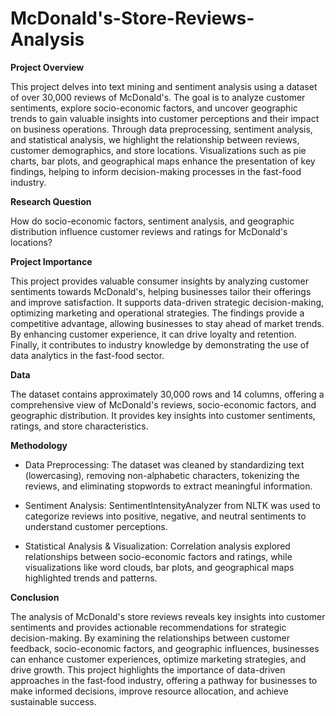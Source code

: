 # McDonald's-Store-Reviews-Analysis

**Project Overview**

This project delves into text mining and sentiment analysis using a dataset of over 30,000 reviews of McDonald's. The goal is to analyze customer sentiments, explore socio-economic factors, and uncover geographic trends to gain valuable insights into customer perceptions and their impact on business operations. Through data preprocessing, sentiment analysis, and statistical analysis, we highlight the relationship between reviews, customer demographics, and store locations. Visualizations such as pie charts, bar plots, and geographical maps enhance the presentation of key findings, helping to inform decision-making processes in the fast-food industry.

**Research Question**

How do socio-economic factors, sentiment analysis, and geographic distribution influence customer reviews and ratings for McDonald's locations?

**Project Importance**

This project provides valuable consumer insights by analyzing customer sentiments towards McDonald's, helping businesses tailor their offerings and improve satisfaction. It supports data-driven strategic decision-making, optimizing marketing and operational strategies. The findings provide a competitive advantage, allowing businesses to stay ahead of market trends. By enhancing customer experience, it can drive loyalty and retention. Finally, it contributes to industry knowledge by demonstrating the use of data analytics in the fast-food sector.

**Data**

The dataset contains approximately 30,000 rows and 14 columns, offering a comprehensive view of McDonald's reviews, socio-economic factors, and geographic distribution. It provides key insights into customer sentiments, ratings, and store characteristics.

**Methodology**

 - Data Preprocessing: The dataset was cleaned by standardizing text (lowercasing), removing non-alphabetic characters, tokenizing the reviews, and eliminating stopwords to extract meaningful information.

 - Sentiment Analysis: SentimentIntensityAnalyzer from NLTK was used to categorize reviews into positive, negative, and neutral sentiments to understand customer perceptions.

 - Statistical Analysis & Visualization: Correlation analysis explored relationships between socio-economic factors and ratings, while visualizations like word clouds, bar plots, and geographical maps highlighted trends and patterns.

**Conclusion**

The analysis of McDonald's store reviews reveals key insights into customer sentiments and provides actionable recommendations for strategic decision-making. By examining the relationships between customer feedback, socio-economic factors, and geographic influences, businesses can enhance customer experiences, optimize marketing strategies, and drive growth. This project highlights the importance of data-driven approaches in the fast-food industry, offering a pathway for businesses to make informed decisions, improve resource allocation, and achieve sustainable success.
